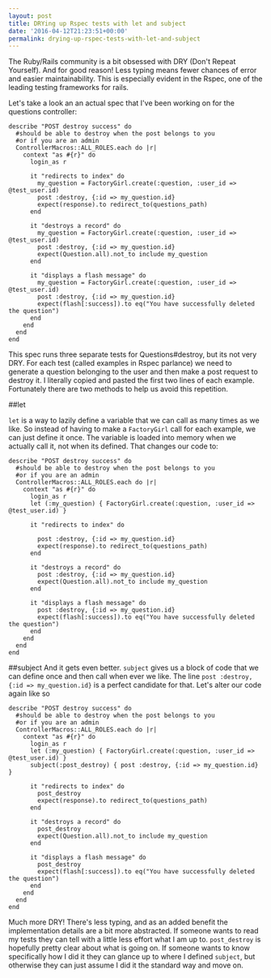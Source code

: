 ```yaml
---
layout: post
title: DRYing up Rspec tests with let and subject
date: '2016-04-12T21:23:51+00:00'
permalink: drying-up-rspec-tests-with-let-and-subject
---
```

The Ruby/Rails community is a bit obsessed with DRY (Don't Repeat Yourself). And for good reason! Less typing means fewer chances of error and easier maintainability. This is especially evident in the Rspec, one of the leading testing frameworks for rails.

Let's take a look an an actual spec that I've been working on for the questions controller:

    describe "POST destroy success" do
      #should be able to destroy when the post belongs to you
      #or if you are an admin
      ControllerMacros::ALL_ROLES.each do |r|
        context "as #{r}" do
          login_as r

          it "redirects to index" do
            my_question = FactoryGirl.create(:question, :user_id => @test_user.id)
            post :destroy, {:id => my_question.id}
            expect(response).to redirect_to(questions_path)
          end

          it "destroys a record" do
            my_question = FactoryGirl.create(:question, :user_id => @test_user.id)
            post :destroy, {:id => my_question.id}
            expect(Question.all).not_to include my_question
          end

          it "displays a flash message" do
            my_question = FactoryGirl.create(:question, :user_id => @test_user.id)
            post :destroy, {:id => my_question.id}
            expect(flash[:success]).to eq("You have successfully deleted the question")
          end
        end
      end
    end

This spec runs three separate tests for Questions#destroy, but its not very DRY. For each test (called examples in Rspec parlance) we need to generate a question belonging to the user and then make a post request to destroy it. I literally copied and pasted the first two lines of each example. Fortunately there are two methods to help us avoid this repetition.

##let

`let` is a way to lazily define a variable that we can call as many times as we like. So instead of having to make a `FactoryGirl` call for each example, we can just define it once. The variable is loaded into memory when we actually call it, not when its defined. That changes our code to:

    describe "POST destroy success" do
      #should be able to destroy when the post belongs to you
      #or if you are an admin
      ControllerMacros::ALL_ROLES.each do |r|
        context "as #{r}" do
          login_as r
          let (:my_question) { FactoryGirl.create(:question, :user_id => @test_user.id) }

          it "redirects to index" do

            post :destroy, {:id => my_question.id}
            expect(response).to redirect_to(questions_path)
          end

          it "destroys a record" do
            post :destroy, {:id => my_question.id}
            expect(Question.all).not_to include my_question
          end

          it "displays a flash message" do
            post :destroy, {:id => my_question.id}
            expect(flash[:success]).to eq("You have successfully deleted the question")
          end
        end
      end
    end

##subject
And it gets even better. `subject` gives us a block of code that we can define once and then call when ever we like. The line `post :destroy, {:id => my_question.id}` is a perfect candidate for that. Let's alter our code again like so
 
    describe "POST destroy success" do
      #should be able to destroy when the post belongs to you
      #or if you are an admin
      ControllerMacros::ALL_ROLES.each do |r|
        context "as #{r}" do
          login_as r
          let (:my_question) { FactoryGirl.create(:question, :user_id => @test_user.id) }
          subject(:post_destroy) { post :destroy, {:id => my_question.id} }

          it "redirects to index" do
            post_destroy
            expect(response).to redirect_to(questions_path)
          end

          it "destroys a record" do
            post_destroy
            expect(Question.all).not_to include my_question
          end

          it "displays a flash message" do
            post_destroy
            expect(flash[:success]).to eq("You have successfully deleted the question")
          end
        end
      end
    end

Much more DRY! There's less typing, and as an added benefit the implementation details are a bit more abstracted. If someone wants to read my tests they can tell with a little less effort what I am up to. `post_destroy` is hopefully pretty clear about what is going on. If someone wants to know specifically how I did it they can glance up to where I defined `subject`, but otherwise they can just assume I did it the standard way and move on.
